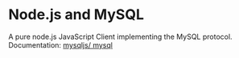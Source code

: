 # Node.js and MySQL

A pure node.js JavaScript Client implementing the MySQL protocol.
<br>
Documentation: [mysqljs/ mysql](https://github.com/mysqljs/mysql)
